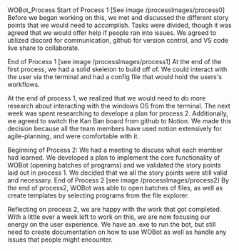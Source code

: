 #

WOBot_Process
Start of Process 1 [See image /processImages/process0]
Before we began working on this, we met and discussed the different story points that we would need to accomplish.
Tasks were divided, though it was agreed that we would offer help if people ran into issues. We agreed to utilized discord for communication, github for version control, and VS code live share to collaborate.

End of Process 1 [see image /processImages/process1]
At the end of the first process, we had a solid skeleton to build off of. We could interact with the user via the terminal and had a config file that would hold the users's workflows.

At the end of process 1, we realized that we would need to do more research about interacting with the windows OS from the terminal. The next week was spent researching to develope a plan for process 2.
Additionally, we agreed to switch the Kan Ban board from github to Notion. We made this decision because all the team members have used notion extensively for agile-planning, and were comfortable with it.

Beginning of Process 2:
We had a meeting to discuss what each member had learned. We developed a plan to implement the core functionality of WOBot (opening batches of programs) and we validated the story points laid out in process 1. We decided that we all the story points were still valid and necessary.
End of Process 2 [see image /processImages/process2]
By the end of process2, WOBot was able to open batches of files, as well as create templates by selecting programs from the file explorer.

Reflecting on process 2, we are happy with the work that got completed. With a little over a week left to work on this, we are now focusing our energy on the user experience. We have an .exe to run the bot, but still need to create documentation on how to use WOBot as well as handle any issues that people might encounter.
